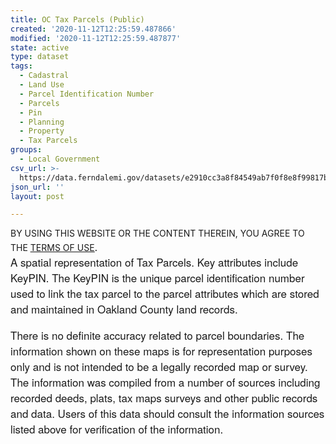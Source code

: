 ```yaml
---
title: OC Tax Parcels (Public)
created: '2020-11-12T12:25:59.487866'
modified: '2020-11-12T12:25:59.487877'
state: active
type: dataset
tags:
  - Cadastral
  - Land Use
  - Parcel Identification Number
  - Parcels
  - Pin
  - Planning
  - Property
  - Tax Parcels
groups:
  - Local Government
csv_url: >-
  https://data.ferndalemi.gov/datasets/e2910cc3a8f84549ab7f0f8e8f99817b_1.csv?outSR=%7B%22latestWkid%22%3A2253%2C%22wkid%22%3A2253%7D
json_url: ''
layout: post

---
```

BY USING THIS WEBSITE OR THE CONTENT THEREIN, YOU AGREE TO THE <u><a href='https://www.oakgov.com/open-data-terms'>TERMS OF USE</a></u><span style='font-family: &quot;Avenir Next W01&quot;, &quot;Avenir Next W00&quot;, &quot;Avenir Next&quot;, Avenir, &quot;Helvetica Neue&quot;, Helvetica, Arial, sans-serif; font-size: 17px;'>. </span><span style='font-family: &quot;Avenir Next W01&quot;, &quot;Avenir Next W00&quot;, &quot;Avenir Next&quot;, Avenir, &quot;Helvetica Neue&quot;, Helvetica, Arial, sans-serif; font-size: 17px;'><br />A spatial representation of Tax Parcels. Key attributes include KeyPIN. The KeyPIN is the unique parcel identification number used to link the tax parcel to the parcel attributes which are stored and maintained in Oakland County land records.</span><br /><br /><span style='font-family: &quot;Avenir Next W01&quot;, &quot;Avenir Next W00&quot;, &quot;Avenir Next&quot;, Avenir, &quot;Helvetica Neue&quot;, Helvetica, Arial, sans-serif; font-size: 17px;'>There is no definite accuracy related to parcel boundaries. The information shown on these maps is for representation purposes only and is not intended to be a legally recorded map or survey. The information was compiled from a number of sources including recorded deeds, plats, tax maps surveys and other public records and data. Users of this data should consult the information sources listed above for verification of the information.</span><div><span style='font-family: &quot;Avenir Next W01&quot;, &quot;Avenir Next W00&quot;, &quot;Avenir Next&quot;, Avenir, &quot;Helvetica Neue&quot;, Helvetica, Arial, sans-serif; font-size: 17px;'><br /></span></div>
